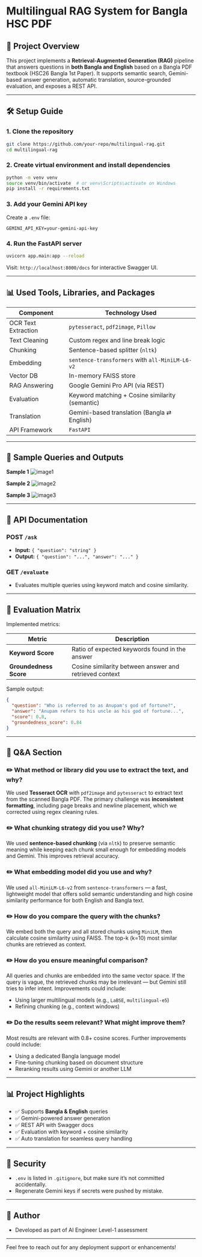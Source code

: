 # Multilingual RAG System for Bangla HSC PDF

## 📄 Project Overview

This project implements a **Retrieval-Augmented Generation (RAG)** pipeline that answers questions in **both Bangla and English** based on a Bangla PDF textbook (HSC26 Bangla 1st Paper). It supports semantic search, Gemini-based answer generation, automatic translation, source-grounded evaluation, and exposes a REST API.

---

## 🛠️ Setup Guide

### 1. Clone the repository

```bash
git clone https://github.com/your-repo/multilingual-rag.git
cd multilingual-rag
```

### 2. Create virtual environment and install dependencies

```bash
python -m venv venv
source venv/bin/activate  # or venv\Scripts\activate on Windows
pip install -r requirements.txt
```

### 3. Add your Gemini API key

Create a `.env` file:

```env
GEMINI_API_KEY=your-gemini-api-key
```

### 4. Run the FastAPI server

```bash
uvicorn app.main:app --reload
```

Visit: `http://localhost:8000/docs` for interactive Swagger UI.

---

## 📊 Used Tools, Libraries, and Packages

| Component           | Technology Used                                 |
| ------------------- | ----------------------------------------------- |
| OCR Text Extraction | `pytesseract`, `pdf2image`, `Pillow`            |
| Text Cleaning       | Custom regex and line break logic               |
| Chunking            | Sentence-based splitter (`nltk`)                |
| Embedding           | `sentence-transformers` with `all-MiniLM-L6-v2` |
| Vector DB           | In-memory FAISS store                           |
| RAG Answering       | Google Gemini Pro API (via REST)                |
| Evaluation          | Keyword matching + Cosine similarity (semantic) |
| Translation         | Gemini-based translation (Bangla ⇄ English)     |
| API Framework       | `FastAPI`                                       |

---

## 📝 Sample Queries and Outputs

**Sample 1**
![image1](outputs/sample_output1)

**Sample 2**
![image2](outputs/sample_output2)

**Sample 3**
![image3](outputs/sample_output3)

---

## 📆 API Documentation

### POST `/ask`

* **Input:** `{ "question": "string" }`
* **Output:** `{ "question": "...", "answer": "..." }`

### GET `/evaluate`

* Evaluates multiple queries using keyword match and cosine similarity.

---

## 🔢 Evaluation Matrix

Implemented metrics:

| Metric                 | Description                                            |
| ---------------------- | ------------------------------------------------------ |
| **Keyword Score**      | Ratio of expected keywords found in the answer         |
| **Groundedness Score** | Cosine similarity between answer and retrieved context |

Sample output:

```json
{
  "question": "Who is referred to as Anupam's god of fortune?",
  "answer": "Anupam refers to his uncle as his god of fortune...",
  "score": 0.8,
  "groundedness_score": 0.84
}
```

---

## 👀 Q&A Section

### ✏️ What method or library did you use to extract the text, and why?

We used **Tesseract OCR** with `pdf2image` and `pytesseract` to extract text from the scanned Bangla PDF. The primary challenge was **inconsistent formatting**, including page breaks and newline placement, which we corrected using regex cleaning rules.

### ✏️ What chunking strategy did you use? Why?

We used **sentence-based chunking** (via `nltk`) to preserve semantic meaning while keeping each chunk small enough for embedding models and Gemini. This improves retrieval accuracy.

### ✏️ What embedding model did you use and why?

We used `all-MiniLM-L6-v2` from `sentence-transformers` — a fast, lightweight model that offers solid semantic understanding and high cosine similarity performance for both English and Bangla text.

### ✏️ How do you compare the query with the chunks?

We embed both the query and all stored chunks using `MiniLM`, then calculate cosine similarity using FAISS. The top-k (k=10) most similar chunks are retrieved as context.

### ✏️ How do you ensure meaningful comparison?

All queries and chunks are embedded into the same vector space. If the query is vague, the retrieved chunks may be irrelevant — but Gemini still tries to infer intent. Improvements could include:

* Using larger multilingual models (e.g., `LaBSE`, `multilingual-e5`)
* Refining chunking (e.g., context windows)

### ✏️ Do the results seem relevant? What might improve them?

Most results are relevant with 0.8+ cosine scores. Further improvements could include:

* Using a dedicated Bangla language model
* Fine-tuning chunking based on document structure
* Reranking results using Gemini or another LLM

---

## 📊 Project Highlights

* ✅ Supports **Bangla & English** queries
* ✅ Gemini-powered answer generation
* ✅ REST API with Swagger docs
* ✅ Evaluation with keyword + cosine similarity
* ✅ Auto translation for seamless query handling

---

## 🚫 Security

* `.env` is listed in `.gitignore`, but make sure it’s not committed accidentally.
* Regenerate Gemini keys if secrets were pushed by mistake.

---

## 📅 Author

* Developed as part of AI Engineer Level-1 assessment

---

Feel free to reach out for any deployment support or enhancements!